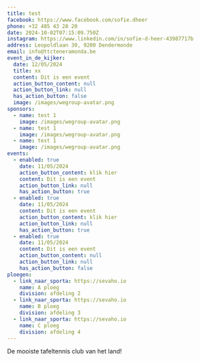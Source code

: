 ```yaml
---
title: test
facebook: https://www.facebook.com/sofie.dheer
phone: +32 485 43 28 20
date: 2024-10-02T07:15:09.750Z
instagram: https://www.linkedin.com/in/sofie-d-heer-43987717b
address: Leopoldlaan 30, 9200 Dendermonde
email: info@ttcteneramonda.be
event_in_de_kijker:
  date: 12/05/2024
  title: xx
  content: Dit is een event
  action_button_content: null
  action_button_link: null
  has_action_button: false
  image: /images/wegroup-avatar.png
sponsors:
  - name: test 1
    image: /images/wegroup-avatar.png
  - name: test 1
    image: /images/wegroup-avatar.png
  - name: test 1
    image: /images/wegroup-avatar.png
events:
  - enabled: true
    date: 11/05/2024
    action_button_content: klik hier
    content: Dit is een event
    action_button_link: null
    has_action_button: true
  - enabled: true
    date: 11/05/2024
    content: Dit is een event
    action_button_content: klik hier
    action_button_link: null
    has_action_button: true
  - enabled: true
    date: 11/05/2024
    content: Dit is een event
    action_button_content: null
    action_button_link: null
    has_action_button: false
ploegen:
  - link_naar_sporta: https://sevaho.io
    name: A ploeg
    division: afdeling 2
  - link_naar_sporta: https://sevaho.io
    name: B ploeg
    division: afdeling 3
  - link_naar_sporta: https://sevaho.io
    name: C ploeg
    division: afdeling 4
---
```


De mooiste tafeltennis club van het land!
